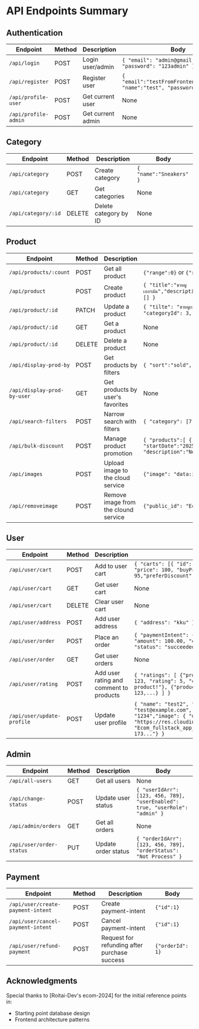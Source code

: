 # API Endpoints Summary

## Authentication

| Endpoint                            | Method | Description        | Body                                                 |
|-------------------------------------|--------|--------------------|------------------------------------------------------|
| `/api/login`                        | POST   | Login user/admin         | `{ "email": "admin@gmail.com", "password": "123admin" }`         |
| `/api/register`                     | POST   | Register user      | `{ "email":"testFromFrontend@gmail.com", "name":"test", "password":"1234" }`         |
| `/api/profile-user`                 | POST   | Get current user   | None                                                 |
| `/api/profile-admin`                | POST   | Get current admin  | None                                                 |

## Category

| Endpoint                            | Method | Description            | Body                        |
|-------------------------------------|--------|------------------------|-----------------------------|
| `/api/category`                     | POST   | Create category         | `{ "name":"Sneakers" }`       |
| `/api/category`                     | GET    | Get categories          | None                        |
| `/api/category/:id`                 | DELETE | Delete category by ID   | None                        |

## Product

| Endpoint                            | Method | Description            | Body                                                                                  |
|-------------------------------------|--------|------------------------|---------------------------------------------------------------------------------------|
| `/api/products/:count`              | POST  | Get all product          | `{"range":0}` or `{"range":1}`   |
| `/api/product`                      | POST   | Create product          | `{ "title":"ขาหมูเยอรมัน","description":"desc","price":250,"quantity":100,"categoryId":3,"images":[] }` |
| `/api/product/:id`                  | PATCH    | Update a product       | `{ "tilte": "ขาหมูเยอรมัน", "description": "desc", "price": 250, "quantity": 100, "categoryId": 3, "images": [] }`                                                                                 |
| `/api/product/:id`                  | GET    | Get a product        | None                                                                                  |
| `/api/product/:id`                  | DELETE | Delete a product    | None                                                                                  |
| `/api/display-prod-by`              | POST   | Get products by filters | `{ "sort":"sold", "order":"desc", "limit": 10 }` |
| `/api/display-prod-by-user`         | GET   | Get products by user's favorites | None |
| `/api/search-filters`               | POST   | Narrow search with filters     | `{ "category": [7,1], "query": "tes", "price": [0,100] }`        |
| `/api/bulk-discount`               | POST   | Manage product promotion | `{ "products":[ { "id":1, "title":"LG Laptop" }, { "id":2,..} ], "amount":10, "startDate":"2025-01-17T21:58:44.063Z", "endDate":"2025-02-17T21:58:44.063Z", "description":"New year sale", "isPromotion":false }`        |
| `/api/images`                       | POST | Upload image to the cloud service   |  `{"image": "data:image/jpeg;base64,/9j/4AAQSkZJRgABAQAAAQABAAD/..."}`  |
| `/api/removeimage`                  | POST | Remove image from the clound service  |  `{"public_id": "Ecom_fullstack_app_msc_products/product-173..."}`  |

## User

| Endpoint                            | Method | Description               | Body                                                       |
|-------------------------------------|--------|---------------------------|------------------------------------------------------------|
| `/api/user/cart`                    | POST   | Add to user cart          | `{ "carts": [{ "id": 1, "countCart": 2, "price": 100, "buyPriceNum": 95,"preferDiscount": 5}, {...}] }` |
| `/api/user/cart`                    | GET    | Get user cart             | None                                                       |
| `/api/user/cart`                    | DELETE | Clear user cart           | None                                                       |
| `/api/user/address`                 | POST   | Add user address          | `{ "address": "kku" }`                                   |
| `/api/user/order`                   | POST   | Place an order            | `{ "paymentIntent": {"id": "pi_123456789", "amount": 100.00, "currency": "thb", "status": "succeeded"} }`|
| `/api/user/order`                   | GET    | Get user orders           | None                                                       |
| `/api/user/rating`                  | POST   | Add user rating and comment to products | `{ "ratings": [ {"productId": 1, "orderId": 123, "rating": 5, "comment": "Good quality product!"}, {"productId": 2, "orderId": 123,...} ] }`|
| `/api/user/update-profile`          | POST   | Update user profile      | `{ "name": "test2", "email": "test@example.com", "password": "1234","image": { "url": "https://res.cloudinary.com/...","public_id": "Ecom_fullstack_app_msc_products/product-173..."} }` |

## Admin

| Endpoint                            | Method | Description               | Body                              |
|-------------------------------------|--------|---------------------------|-----------------------------------|
| `/api/all-users`                    | GET    | Get all users             | None                                                       |
| `/api/change-status`                | POST   | Update user status        | `{ "userIdArr": [123, 456, 789], "userEnabled": true, "userRole": "admin" }`|
| `/api/admin/orders`                 | GET    | Get all orders            | None                              |
| `/api/user/order-status`            | PUT    | Update order status       | `{ "orderIdArr": [123, 456, 789], "orderStatus": "Not Process" }` |

## Payment

| Endpoint                            | Method | Description               | Body                              |
|-------------------------------------|--------|---------------------------|-----------------------------------|
| `/api/user/create-payment-intent`   | POST   | Create payment-intent     | `{"id":1}`                        |
| `/api/user/cancel-payment-intent`   | POST   | Cancel payment-intent     | `{"id":1}`                        |
| `/api/user/refund-payment`          | POST   | Request for refunding after purchase success    | `{"orderId": 1}`                  |

## Acknowledgments

Special thanks to [Roitai-Dev's ecom-2024] for the initial reference points in:
- Starting point database design
- Frontend architecture patterns
